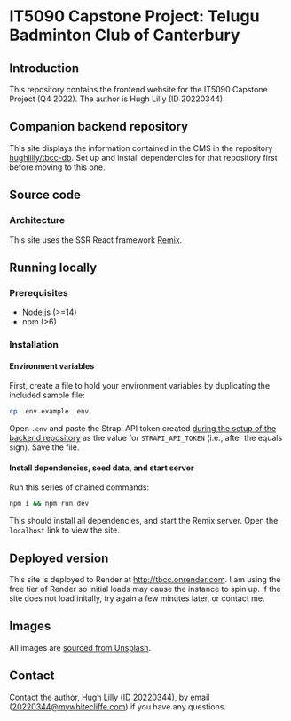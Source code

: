 # IT5090 Capstone Project: Telugu Badminton Club of Canterbury

## Introduction

This repository contains the frontend website for the IT5090 Capstone Project (Q4 2022). The author is Hugh Lilly (ID 20220344).

## Companion backend repository

This site displays the information contained in the CMS in the repository [hughlilly/tbcc-db](https://github.com/hughlilly/tbcc-db). Set up and install dependencies for that repository first before moving to this one.

## Source code

### Architecture

This site uses the SSR React framework [Remix](https://github.com/remix-run/remix).

## Running locally

### Prerequisites

- [Node.js](https://nodejs.org/en/) (>=14)
- npm (>6)

### Installation

#### Environment variables

First, create a file to hold your environment variables by duplicating the included sample file:

```bash
cp .env.example .env
```

Open `.env` and paste the Strapi API token created [during the setup of the backend repository](https://github.com/hughlilly/tbcc-db#frontend-remix-site) as the value for `STRAPI_API_TOKEN` (i.e., after the equals sign). Save the file.

#### Install dependencies, seed data, and start server

Run this series of chained commands:

```bash
npm i && npm run dev
```

This should install all dependencies, and start the Remix server. Open the `localhost` link to view the site.

## Deployed version

This site is deployed to Render at <http://tbcc.onrender.com>. I am using the free tier of Render so initial loads may cause the instance to spin up. If the site does not load initally, try again a few minutes later, or contact me.

## Images

All images are [sourced from Unsplash](https://unsplash.com/collections/OzIboe0O1MQ/it5090).

## Contact

Contact the author, Hugh Lilly (ID 20220344), by email (20220344@mywhitecliffe.com) if you have any questions.

